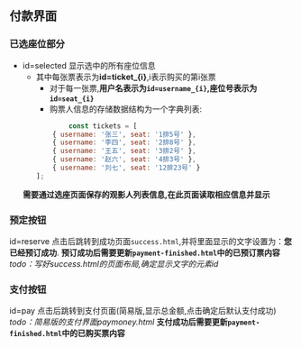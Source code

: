 ## 付款界面
### 已选座位部分
- id=selected 显示选中的所有座位信息
    - 其中每张票表示为**id=ticket_{i}**,i表示购买的第i张票
        - 对于每一张票,**用户名表示为```id=username_{i}```,座位号表示为```id=seat_{i}```**
        - 购票人信息的存储数据结构为一个字典列表:
        ```javascript
                const tickets = [
            { username: '张三', seat: '1排5号' },
            { username: '李四', seat: '2排8号' },
            { username: '王五', seat: '3排2号' },
            { username: '赵六', seat: '4排3号' },
            { username: '刘七', seat: '12排23号' }
        ];
        ```
    **需要通过选座页面保存的观影人列表信息,在此页面读取相应信息并显示**

### 预定按钮
id=reserve 点击后跳转到成功页面```success.html```,并将里面显示的文字设置为：**您已经预订成功**. **预订成功后需要更新```payment-finished.html```中的已预订票内容**
*todo：写好success.html的页面布局,确定显示文字的元素id*

### 支付按钮
id=pay 点击后跳转到支付页面(简易版,显示总金额,点击确定后默认支付成功)
*todo：简易版的支付界面paymoney.html*
**支付成功后需要更新```payment-finished.html```中的已购买票内容**